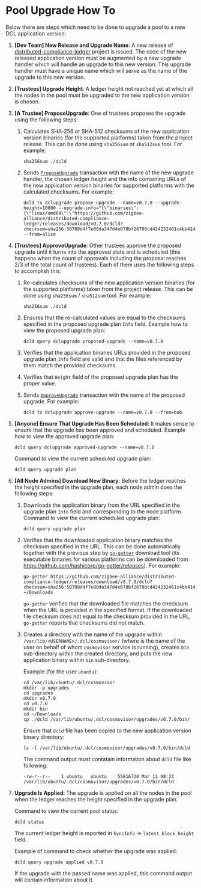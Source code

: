 # Pool Upgrade How To

Below there are steps which need to be done to upgrade a pool to a new DCL
application version:

1. **[Dev Team] New Release and Upgrade Name**: A new release of
   [distributed-compliance-ledger](https://github.com/zigbee-alliance/distributed-compliance-ledger)
   project is issued. The code of the new released application version must be
   augmented by a new upgrade handler which will handle an upgrade to this new
   version. This upgrade handler must have a unique name which will serve as the
   name of the upgrade to this new version.

2. **[Trustees] Upgrade Height**: A ledger height not reached yet at which all
   the nodes in the pool must be upgraded to the new application version is
   chosen.

3. **[A Trustee] ProposeUpgrade**: One of trustees proposes the upgrade using
   the following steps:

   1. Calculates SHA-256 or SHA-512 checksums of the new application version
      binaries (for the supported platforms) taken from the project release.
      This can be done using `sha256sum` or `sha512sum` tool. For example:
      ```
      sha256sum ./dcld
      ```

   2. Sends [`ProposeUpgrade`](./transactions.md#propose_upgrade) transaction
      with the name of the new upgrade handler, the chosen ledger height and the
      info containing URLs of the new application version binaries for supported
      platforms with the calculated checksums. For example:
      ```
      dcld tx dclupgrade propose-upgrade --name=v0.7.0 --upgrade-height=10000 --upgrade-info="{\"binaries\":{\"linux/amd64\":\"https://github.com/zigbee-alliance/distributed-compliance-ledger/releases/download/v0.7.0/dcld?checksum=sha256:50708d4f7e00da347d4e678bf26780cd424232461c4bb414f72391c75e39545a\"}}" --from=alice
      ```

4. **[Trustees] ApproveUpgrade**: Other trustees approve the proposed upgrade
   until it turns into the approved state and is scheduled (this happens when
   the count of approvals including the proposal reaches 2/3 of the total count
   of trustees). Each of them uses the following steps to accomplish this:

   1. Re-calculates checksums of the new application version binaries (for the
      supported platforms) taken from the project release. This can be done
      using `sha256sum` / `sha512sum` tool. For example:
      ```
      sha256sum ./dcld
      ```

   2. Ensures that the re-calculated values are equal to the checksums specified
      in the proposed upgrade plan `Info` field. Example how to view the
      proposed upgrade plan:
      ```
      dcld query dclupgrade proposed-upgrade --name=v0.7.0
      ```

   3. Verifies that the application binaries URLs provided in the proposed
      upgrade plan `Info` field are valid and that the files referenced by them
      match the provided checksums.

   4. Verifies that `Height` field of the proposed upgrade plan has the proper
      value.

   5. Sends [`ApproveUpgrade`](./transactions.md#approve_upgrade) transaction
      with the name of the proposed upgrade. For example:
      ```
      dcld tx dclupgrade approve-upgrade --name=v0.7.0 --from=bob
      ```

5. **[Anyone] Ensure That Upgrade Has Been Scheduled**: It makes sense to ensure
   that the upgrade has been approved and scheduled. Example how to view the
   approved upgrade plan:
   ```
   dcld query dclupgrade approved-upgrade --name=v0.7.0
   ```
   Command to view the current scheduled upgrade plan:
   ```
   dcld query upgrade plan
   ```

6. **[All Node Admins] Download New Binary**: Before the ledger reaches the
   height specified in the upgrade plan, each node admin does the following
   steps:

    1. Downloads the application binary from the URL specified in the upgrade
       plan `Info` field and corresponding to the node platform. Command to view
       the current scheduled upgrade plan:
       ```
       dcld query upgrade plan
       ```

    2. Verifies that the downloaded application binary matches the checksum
       specified in the URL. This can be done automatically together with the
       previous step by [`go-getter`](https://github.com/hashicorp/go-getter)
       download tool (its executable binaries for various platforms can be
       downloaded from https://github.com/hashicorp/go-getter/releases). For
       example:
       ```
       go-getter https://github.com/zigbee-alliance/distributed-compliance-ledger/releases/download/v0.7.0/dcld?checksum=sha256:50708d4f7e00da347d4e678bf26780cd424232461c4bb414f72391c75e39545a ~/Downloads
       ```
       `go-getter` verifies that the downloaded file matches the checksum when
       the URL is provided in the specified format. If the downloaded file
       checksum does not equal to the checksum provided in the URL, `go-getter`
       reports that checksums did not match.

    3. Creates a directory with the name of the upgrade within
       `/var/lib/<USERNAME>/.dcl/cosmovisor/` (where <USERNAME> is the name of
       the user on behalf of whom `cosmovisor` service is running), creates
       `bin` sub-directory within the created directory, and puts the new
       application binary within `bin` sub-directory.
       
       Example (for the user `ubuntu`):
       ```
       cd /var/lib/ubuntu/.dcl/cosmovisor
       mkdir -p upgrades
       cd upgrades
       mkdir v0.7.0
       cd v0.7.0
       mkdir bin
       cd ~/Downloads
       cp ./dcld /var/lib/ubuntu/.dcl/cosmovisor/upgrades/v0.7.0/bin/
       ```
       Ensure that `dcld` file has been copied to the new application version
       binary directory:
       ```
       ls -l /var/lib/ubuntu/.dcl/cosmovisor/upgrades/v0.7.0/bin/dcld
       ```
       The command output must contatain information about `dcld` file like
       following:
       ```
       -rw-r--r--    1 ubuntu   ubuntu    55816720 Mar 11 08:23 /var/lib/ubuntu/.dcl/cosmovisor/upgrades/v0.7.0/bin/dcld
       ```

7. **Upgrade Is Applied**: The upgrade is applied on all the nodes in the pool
   when the ledger reaches the height specified in the upgrade plan.
   
   Command to view the current pool status:
   ```
   dcld status
   ```
   The current ledger height is reported in `SyncInfo` -> `latest_block_height`
   field.
   
   Example of command to check whether the upgrade was applied:
   ```
   dcld query upgrade applied v0.7.0
   ```
   If the upgrade with the passed name was applied, this command output will
   contain information about it.
